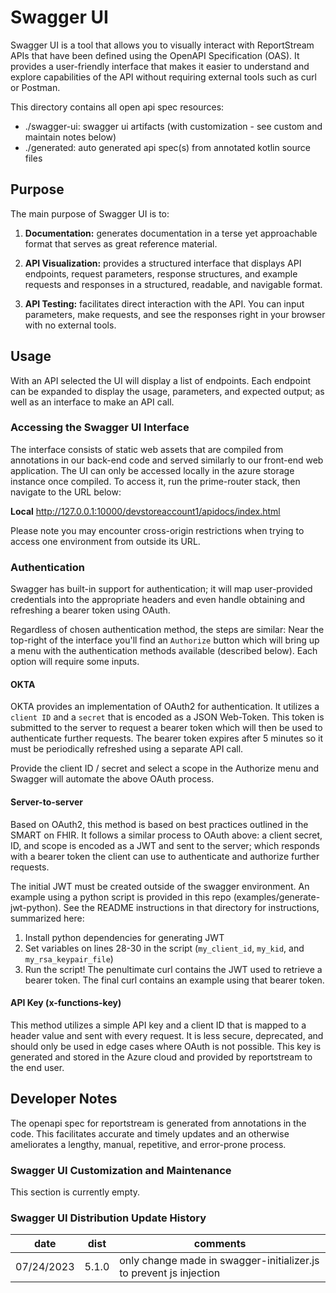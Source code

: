 # Swagger UI

Swagger UI is a tool that allows you to visually interact with ReportStream APIs that have been defined using the OpenAPI
Specification (OAS). It provides a user-friendly interface that makes it easier to understand and explore capabilities of
the API without requiring external tools such as curl or Postman.

This directory contains all open api spec resources:

- ./swagger-ui: swagger ui artifacts (with customization - see custom and maintain notes below)
- ./generated: auto generated api spec(s) from annotated kotlin source files

## Purpose

The main purpose of Swagger UI is to:

1. **Documentation:** generates documentation in a terse yet approachable format that serves as great reference
   material.

2. **API Visualization:** provides a structured interface that displays API endpoints, request parameters, response 
   structures, and example requests and responses in a structured, readable, and navigable format.

3. **API Testing:** facilitates direct interaction with the API. You can input parameters, make requests, and
   see the responses right in your browser with no external tools.

## Usage
With an API selected the UI will display a list of endpoints. Each endpoint can be expanded to display the
usage, parameters, and expected output; as well as an interface to make an API call.

### Accessing the Swagger UI Interface

The interface consists of static web assets that are compiled from annotations in our back-end code and served similarly
to our front-end web application. The UI can only be accessed locally in the azure storage instance once compiled. To
access it, run the prime-router stack, then navigate to the URL below:

**Local** http://127.0.0.1:10000/devstoreaccount1/apidocs/index.html

Please note you may encounter cross-origin restrictions when trying to access one environment from outside its URL.

### Authentication

Swagger has built-in support for authentication; it will map user-provided credentials into the appropriate headers and
even handle obtaining and refreshing a bearer token using OAuth.

Regardless of chosen authentication method, the steps are similar:
Near the top-right of the interface you'll find an `Authorize` button which will bring up a menu with the authentication
methods available (described below). Each option will require some inputs.

####  OKTA

OKTA provides an implementation of OAuth2 for authentication. It utilizes a `client ID` and a `secret` that is encoded
as a JSON Web-Token. This token is submitted to the server to request a bearer token which will then be used to
authenticate further requests. The bearer token expires after 5 minutes so it must be periodically refreshed using a
separate API call.

Provide the client ID / secret and select a scope in the Authorize menu and Swagger will automate the above OAuth process.

#### Server-to-server

Based on OAuth2, this method is based on best practices outlined in the SMART on FHIR. It follows a similar process to
OAuth above: a client secret, ID, and scope is encoded as a JWT and sent to the server; which responds with a bearer
token the client can use to authenticate and authorize further requests.

The initial JWT must be created outside of the swagger environment. An example using a python script is provided in this
repo (examples/generate-jwt-python). See the README instructions in that directory for instructions, summarized here:
1. Install python dependencies for generating JWT
2. Set variables on lines 28-30 in the script (`my_client_id`, `my_kid`, and `my_rsa_keypair_file`)
3. Run the script! The penultimate curl contains the JWT used to retrieve a bearer token. The final curl contains an
   example using that bearer token.

#### API Key (x-functions-key)

This method utilizes a simple API key and a client ID that is mapped to a header value and sent with every request. It
is less secure, deprecated, and should only be used in edge cases where OAuth is not possible. This key is generated
and stored in the Azure cloud and provided by reportstream to the end user.

## Developer Notes

The openapi spec for reportstream is generated from annotations in the code. This facilitates accurate and timely
updates and an otherwise ameliorates a lengthy, manual, repetitive, and error-prone process.

### Swagger UI Customization and Maintenance
This section is currently empty.

### Swagger UI Distribution Update History

|    date    |  dist |              comments                |
|------------|-------|--------------------------------------------------------------|
| 07/24/2023 | 5.1.0 | only change made in swagger-initializer.js to prevent js injection |
